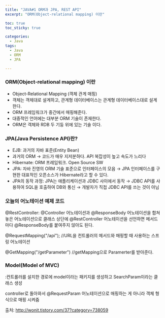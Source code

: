```yaml
---
title: "JAVA#1 ORM과 JPA, REST API"
excerpt: "ORM(Object-relational mapping) 이란"

toc: true
toc_sticky: true

categories:
  - Java
tags:
  - Java
  - ORM
  - JPA

---
```


### ORM(Object-relational mapping) 이란

- Object-Relational Mapping (객체 관계 매핑)
- 객체는 객체대로 설계하고, 관계형 데이터베이스는 관계형 데이터베이스대로 설계한다.
- ORM 프레임워크가 중간에서 매핑해준다.
- 대중적인 언어에는 대부분 ORM 기술이 존재한다.
- ORM은 객체와 RDB 두 기둥 위에 있는 기술 이다.

### JPA(Java Persistence API)란?

- EJB: 과거의 자바 표준(Entity Bean)
- 과거의 ORM → 코드가 매우 지저분하다. API 복잡성이 높고 속도가 느리다
- Hibernate: ORM 프레임워크. Open Source SW
- JPA: 자바 진영의 ORM 기술 표준으로 인터페이스의 모음
  → JPA 인터페이스를 구현한 대표적인 오픈소스가 Hibernate라고 할 수 있다.
- JPA의 동작 과정: JPA는 애플리케이션과 JDBC 사이에서 동작
  → JDBC API를 사용하여 SQL을 호출하여 DB와 통신
  → 개발자가 직접 JDBC API를 쓰는 것이 아님

### 오늘의 어노테이션 예제 코드

<script src="https://gist.github.com/h3yon/d02699888a7d30dc9221826332c9d5ec.js"></script>

@RestController: @Controller 어노테이션과 @ResponseBody 어노테이션을 합쳐놓은 어노테이션으로 클래스 상단에 @RestController 어노테이션을 선언하면 메서드마다 @ResponseBody를 붙여주지 않아도 된다.

@RequestMapping("/api"); //URL을 컨트롤러의 메서드와 매핑할 때 사용하는 스프링 어노테이션

@GetMapping("/getParameter") //getMapping으로 Paramerter를 받아준다.

### Model(Model of MVC)
:컨트롤러를 설치한 경로에 model이라는 패키지를 생성하고 SearchParam이라는 클래스 생성

<script src="https://gist.github.com/h3yon/470ba178de7c6dd7dd8791a430fdf88a.js"></script>

controller로 돌아와서 @RequestParam 어노테이션으로 매핑하는 게 아니라 객체 형식으로 매핑 시켜줌

<script src="https://gist.github.com/h3yon/83d8d094db477d78429aca456b5e2aec.js"></script>

출처: http://wonit.tistory.com/37?category=738059
